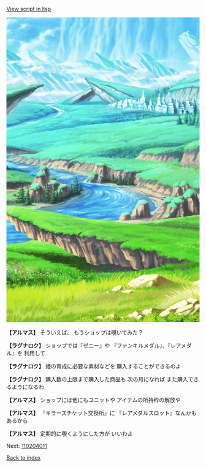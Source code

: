[View script in lisp](../scripts/110204010.txt)

![plain.png](../images/backgrounds/plain.png)

**【アルマス】**
そういえば、
もうショップは覗いてみた？

**【ラグナロク】**
ショップでは『ゼニー』や
『ファンキルメダル』、『レアメダル』を
利用して

**【ラグナロク】**
姫の育成に必要な素材などを
購入することができるのよ

**【ラグナロク】**
購入数の上限まで購入した商品も
次の月になれば
また購入できるようになるわ

**【アルマス】**
ショップには他にもユニットや
アイテムの所持枠の解放や

**【アルマス】**
『キラーズチケット交換所』に
『レアメダルスロット』なんかも
あるから

**【アルマス】**
定期的に覗くようにした方が
いいわよ

Next: [110204011](110204011.md)

[Back to index](index.md)
